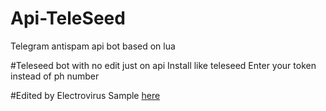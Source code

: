 # Api-TeleSeed
Telegram antispam api bot based on lua

#Teleseed bot with no edit just on api
Install like teleseed
Enter your token instead of ph number

#Edited by Electrovirus
Sample <a href=https://telegram.me/io_robot>here</a>
